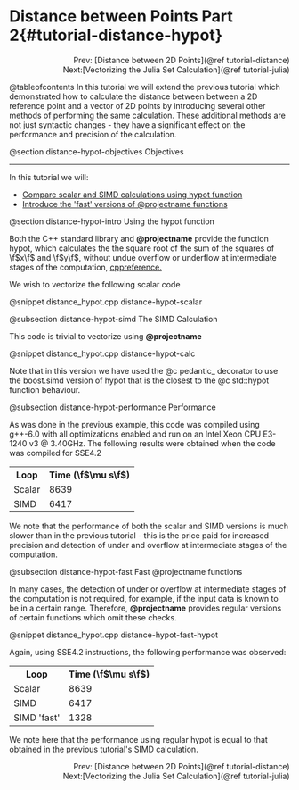 Distance between Points Part 2{#tutorial-distance-hypot}
=========

<div style="text-align: right;" markdown="1">Prev:  [Distance between 2D Points](@ref tutorial-distance)</div>
<div style="text-align: right;" markdown="1">Next:[Vectorizing the Julia Set Calculation](@ref tutorial-julia)</div>

@tableofcontents
In this tutorial we will extend the previous tutorial which demonstrated how to
calculate the distance between between a 2D reference point and a vector of 2D points by
introducing several other methods of performing the same calculation. These additional methods
are not just syntactic changes - they have a significant effect on the performance and precision
of the calculation.

@section distance-hypot-objectives Objectives

-------------------------------------

In this tutorial we will:
- [Compare scalar and SIMD calculations using hypot function](#distance-hypot-intro)
- [Introduce the 'fast' versions of @projectname functions](#distance-hypot-fast)

@section distance-hypot-intro Using the hypot function

Both the C++ standard library and **@projectname** provide the function hypot, which calculates the
the square root of the sum of the squares of \f$x\f$ and \f$y\f$, without undue overflow or underflow
at intermediate stages of the computation, [cppreference.](http://en.cppreference.com/w/cpp/numeric/math/hypot)

We wish to vectorize the following scalar code

@snippet distance_hypot.cpp distance-hypot-scalar

@subsection distance-hypot-simd The SIMD Calculation

This code is trivial to vectorize using **@projectname**

@snippet distance_hypot.cpp distance-hypot-calc

Note that in this version we have used the @c pedantic_ decorator to use the boost.simd version of hypot that is the closest to
the @c std::hypot function behaviour.

@subsection distance-hypot-performance Performance

As was done in the previous example, this code was compiled using g++-6.0 with all optimizations
enabled and run on an Intel Xeon CPU E3-1240 v3 @ 3.40GHz. The following results were obtained when
the code was compiled for SSE4.2

<table align=center width=25% class="table-striped table-bordered">
<tr><th>Loop                <th>Time (\f$\mu s\f$)
<tr><td>Scalar              <td>8639
<tr><td>SIMD                <td>6417
</table>

We note that the performance of both the scalar and SIMD versions is much slower than in the previous
tutorial - this is the price paid for increased precision and detection of under and overflow at intermediate
stages of the computation.

@subsection distance-hypot-fast Fast @projectname functions

In many cases, the detection of under or overflow at intermediate stages of the computation is not
required, for example, if the input data is known to be in a certain range. Therefore, **@projectname**
provides regular versions of certain functions which omit these checks.

@snippet distance_hypot.cpp distance-hypot-fast-hypot

Again, using SSE4.2 instructions, the following performance was observed:

<table align=center width=25% class="table-striped table-bordered">
<tr><th>Loop                <th>Time (\f$\mu s\f$)
<tr><td>Scalar              <td>8639
<tr><td>SIMD                <td>6417
<tr><td>SIMD 'fast'         <td>1328
</table>

We note here that the performance using regular hypot is equal to that obtained
in the previous tutorial's SIMD calculation.

<div style="text-align: right;" markdown="1">Prev:  [Distance between 2D Points](@ref tutorial-distance)</div>
<div style="text-align: right;" markdown="1">Next:[Vectorizing the Julia Set Calculation](@ref tutorial-julia)</div>
